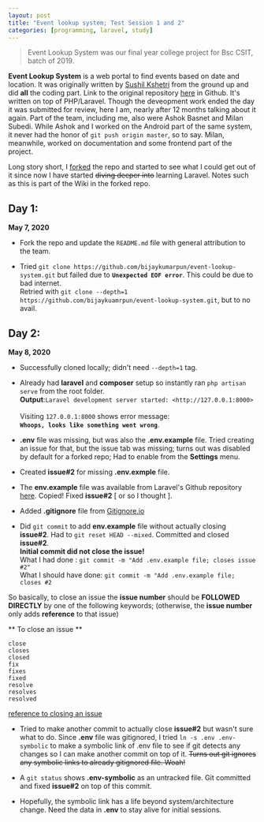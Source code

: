 ```yaml
---
layout: post
title: "Event lookup system; Test Session 1 and 2"
categories: [programming, laravel, study]
---
```

> Event Lookup System was our final year college project for Bsc CSIT, batch of 2019. 

**Event Lookup System** is a web portal to find events based on date and location. It was originally written by [Sushil Kshetri](https://github.com/sushilkshetri) from the ground up and did **all** the coding part. Link to the original repository [here](https://github.com/sushilkshetri/event-lookup-system.git) in Github. It's written on top of PHP/Laravel. Though the deveopment work ended the day it was submitted for review, here I am, nearly after 12 months talking about it again.
Part of the team, including me, also were Ashok Basnet and Milan Subedi. While Ashok and I worked on the Android part of the same system, it never had the honor of `git push origin master`, so to say. Milan, meanwhile, worked on documentation and some frontend part of the project.


Long story short, I [forked](https://github.com/BijayKumarPun/event-lookup-system) the repo and started to see what I could get out of it since now I have started ~~diving deeper into~~ learning Laravel. Notes such as this is part of the Wiki in the forked repo.

## Day 1:
**May 7, 2020**
- Fork the repo and update the `README.md` file with general attribution to the team.

- Tried `git clone https://github.com/bijaykumarpun/event-lookup-system.git` but failed due to **`Unexpected EOF error`**. This could be due to bad internet. 
<br>Retried with `git clone --depth=1 https://github.com/bijaykuamrpun/event-lookup-system.git`, but to no avail.


## Day 2:
**May 8, 2020**
- Successfully cloned locally; didn't need `--depth=1` tag.
- Already had **laravel** and **composer** setup so instantly ran `php artisan serve` from the root folder.<br> 
**Output**:`Laravel development server started: <http://127.0.0.1:8000>`<br><br>
Visiting `127.0.0.1:8000` shows error message:<br> **`Whoops, looks like something went wrong`**.
- **.env** file was missing, but was also the **.env.example** file. Tried creating an issue for that, but the issue tab was missing; turns out was disabled by default for a forked repo; Had to enable from the **Settings** menu.
- Created **issue#2** for missing **.env.exmple** file. 

- The **env.example** file was available from Laravel's Github repository [here](https://github.com/laravel/laravel/blob/master/.env.example). Copied! Fixed **issue#2** [ or so I thought ].

- Added **.gitignore** file from [Gitignore.io](www.gitignore.io)

- Did `git commit` to add **env.example** file without actually closing **issue#2**. Had to `git reset HEAD --mixed`. Committed and closed **issue#2**.<br>
**Initial commit did not close the issue!**<br>
What I had done : `git commit -m "Add .env.example file; closes issue #2"`<br>
What I should have done: `git commit -m "Add .env.example file; closes #2`

So basically, to close an issue the **issue number** should be **FOLLOWED DIRECTLY** by one of the following keywords; (otherwise, the **issue number** only adds **reference** to that issue)

** To close an issue **

    close
    closes
    closed
    fix
    fixes
    fixed
    resolve
    resolves
    resolved
[reference to closing an issue](https://help.github.com/en/enterprise/2.16/user/github/managing-your-work-on-github/closing-issues-using-keywords)

- Tried to make another commit to actually close **issue#2** but wasn't sure what to do. Since **.env** file was gitignored, I tried `ln -s .env .env-symbolic` to make a symbolic link of .env file to see if git detects any changes so I can make another commit on top of it. ~~Turns out git ignores any symbolic links to already gitignored file. Woah!~~

- A `git status` shows **.env-symbolic** as an untracked file. Git committed and fixed **issue#2** on top of this commit.

- Hopefully, the symbolic link has a life beyond system/architecture change. Need the data in **.env** to stay alive for initial sessions.


